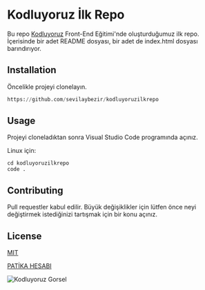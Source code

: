 # Kodluyoruz İlk Repo
Bu repo [Kodluyoruz](https://www.kodluyoruz.org/) Front-End Eğitimi'nde oluşturduğumuz ilk repo. İçerisinde bir adet README dosyası, bir adet de index.html dosyası barındırıyor. 

## Installation
Öncelikle projeyi clonelayın.


```python
https://github.com/sevilaybezir/kodluyoruzilkrepo
````

## Usage
 Projeyi cloneladıktan sonra Visual Studio Code programında açınız.

Linux için:

```
cd kodluyoruzilkrepo
code .
```

## Contributing
Pull requestler kabul edilir. Büyük değişiklikler için lütfen önce neyi değiştirmek istediğinizi tartışmak için bir konu açınız.

## License

[MIT](https://choosealicense.com/licenses/mit/)

[PATİKA HESABI](https://app.patika.dev/sevilaybezir)


<!-- ![Kodluyoruz Gorsel](/img/kodluyoruz_logo.jpg) -->
![Kodluyoruz Gorsel](https://raw.githubusercontent.com/Kodluyoruz/taskforce/git/git/markdown-nedir-nasil-kullaniriz-/figures/kodluyoruz_logo.jpg)


